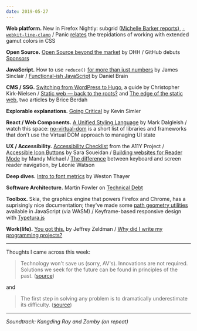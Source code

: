 ```yaml
---
date: 2019-05-27
---
```


__Web platform.__ New in Firefox Nightly: subgrid ([Michelle Barker reports](https://css-irl.info/subgrid-is-here/)), [`-webkit-line-clamp`](https://webplatform.news/issues/2019-05-17) / Panic [relates](https://twitter.com/panic/status/1106633444157607936) the trepidations of working with extended gamut colors in CSS 

__Open Source.__ [Open Source beyond the market](https://m.signalvnoise.com/open-source-beyond-the-market/) by DHH / GitHub debuts [Sponsors](https://github.com/sponsors)

__JavaScript.__ How to use `reduce()` [for more than just numbers](https://jrsinclair.com/articles/2019/functional-js-do-more-with-reduce/) by James Sinclair / [Functional-ish JavaScript](https://medium.com/@bluepnume/functional-ish-javascript-205c05d0ed08) by Daniel Brain

__CMS / SSG.__ [Switching from WordPress to Hugo](https://www.smashingmagazine.com/2019/05/switch-wordpress-hugo/), a guide by Christopher Kirk-Nielsen / [Static web — back to the roots?](https://blog.callr.tech/static-web-roots/) and [The edge of the static web](https://blog.callr.tech/static-website-performance-seo/), two articles by Brice Berdah

__Explorable explanations.__ [Going Critical](https://www.meltingasphalt.com/interactive/going-critical/) by Kevin Simler

__React / Web Components.__ [A Unified Styling Language](https://medium.com/seek-blog/a-unified-styling-language-d0c208de2660) by Mark Dalgleish / watch this space: [no-virtual-dom](https://github.com/achou11/no-virtual-dom) is a short list of libraries and frameworks that don't use the Virtual DOM approach to managing UI state

__UX / Accessibility.__ [Accessibility Checklist](https://a11yproject.com/checklist/) from the A11Y Project / [Accessible Icon Buttons](https://www.sarasoueidan.com/blog/accessible-icon-buttons/) by Sara Soueidan / [Building websites for Reader Mode](https://medium.com/@mandy.michael/building-websites-for-safari-reader-mode-and-other-reading-apps-1562913c86c9) by Mandy Michael / [The difference](https://tink.uk/the-difference-between-keyboard-and-screen-reader-navigation/) between keyboard and screen reader navigation, by Léonie Watson 

__Deep dives.__ [Intro to font metrics](http://westonthayer.com/writing/intro-to-font-metrics/) by Weston Thayer

__Software Architecture.__ Martin Fowler on [Technical Debt](https://martinfowler.com/bliki/TechnicalDebt.html)

__Toolbox.__ Skia, the graphics engine that powers Firefox and Chrome, has a suprisingly nice documentation; they've made some [path geometry utilities](https://skia.org/user/modules/pathkit) available in JavaScript (via WASM) / Keyframe-based responsive design with [Typetura.js](https://typetura.scottkellum.com/typetura-js)

__Work(life).__ [You got this.](http://www.zeldman.com/2019/05/22/you-got-this/) by Jeffrey Zeldman / [Why did I write my programming projects?](https://rain-1.github.io/why/why.html)

---

Thoughts I came across this week:

> Technology won't save us (sorry, AV's). Innovations are not required. Solutions we seek for the future can be found in principles of the past. ([source](https://twitter.com/theAoU/status/1131586700822622218))

and

> The first step in solving any problem is to dramatically underestimate its difficulty. ([source](https://twitter.com/sebastiangood/status/1131169564660776960))

---

_Soundtrack: Kangding Ray and Zomby (on repeat)_